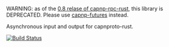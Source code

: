 WARNING:
as of the [0.8 relase of capnp-rpc-rust](https://dwrensha.github.io/capnproto-rust/2017/01/04/rpc-futures.html),
this library is DEPRECATED. Please use [capnp-futures](https://github.com/dwrensha/capnp-futures) instead.

Asynchronous input and output for capnproto-rust.

[![Build Status](https://travis-ci.org/dwrensha/capnp-gj.svg?branch=master)](https://travis-ci.org/dwrensha/capnp-gj)
